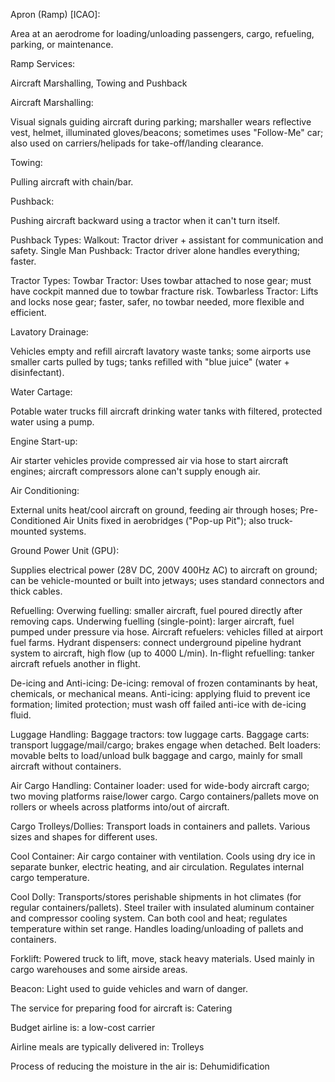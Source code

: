 Apron (Ramp) [ICAO]:

Area at an aerodrome for loading/unloading passengers, cargo, refueling, parking, or maintenance.

Ramp Services: 

Aircraft Marshalling, Towing and Pushback

Aircraft Marshalling:

Visual signals guiding aircraft during parking; marshaller wears reflective vest, helmet, illuminated gloves/beacons; sometimes uses "Follow-Me" car; also used on carriers/helipads for take-off/landing clearance.

Towing: 

Pulling aircraft with chain/bar.

Pushback: 

Pushing aircraft backward using a tractor when it can't turn itself.

Pushback Types:
    Walkout: Tractor driver + assistant for communication and safety.
    Single Man Pushback: Tractor driver alone handles everything; faster.

Tractor Types:
    Towbar Tractor: Uses towbar attached to nose gear; must have cockpit manned due to towbar fracture risk.
    Towbarless Tractor: Lifts and locks nose gear; faster, safer, no towbar needed, more flexible and efficient.

Lavatory Drainage:

Vehicles empty and refill aircraft lavatory waste tanks; some airports use smaller carts pulled by tugs; tanks refilled with "blue juice" (water + disinfectant).

Water Cartage:

Potable water trucks fill aircraft drinking water tanks with filtered, protected water using a pump.

Engine Start-up:

Air starter vehicles provide compressed air via hose to start aircraft engines; aircraft compressors alone can't supply enough air.

Air Conditioning:

External units heat/cool aircraft on ground, feeding air through hoses; Pre-Conditioned Air Units fixed in aerobridges ("Pop-up Pit"); also truck-mounted systems.

Ground Power Unit (GPU):

Supplies electrical power (28V DC, 200V 400Hz AC) to aircraft on ground; can be vehicle-mounted or built into jetways; uses standard connectors and thick cables.

 Refuelling:
    Overwing fuelling: smaller aircraft, fuel poured directly after removing caps.
    Underwing fuelling (single-point): larger aircraft, fuel pumped under pressure via hose.
    Aircraft refuelers: vehicles filled at airport fuel farms.
    Hydrant dispensers: connect underground pipeline hydrant system to aircraft, high flow (up to 4000 L/min).
    In-flight refuelling: tanker aircraft refuels another in flight.

De-icing and Anti-icing:
    De-icing: removal of frozen contaminants by heat, chemicals, or mechanical means.
    Anti-icing: applying fluid to prevent ice formation; limited protection; must wash off failed anti-ice with de-icing fluid.

Luggage Handling:
    Baggage tractors: tow luggage carts.
    Baggage carts: transport luggage/mail/cargo; brakes engage when detached.
    Belt loaders: movable belts to load/unload bulk baggage and cargo, mainly for small aircraft without containers.

Air Cargo Handling:
    Container loader: used for wide-body aircraft cargo; two moving platforms raise/lower cargo.
    Cargo containers/pallets move on rollers or wheels across platforms into/out of aircraft.

Cargo Trolleys/Dollies:
    Transport loads in containers and pallets.
    Various sizes and shapes for different uses.

Cool Container:
    Air cargo container with ventilation.
    Cools using dry ice in separate bunker, electric heating, and air circulation.
    Regulates internal cargo temperature.

Cool Dolly:
    Transports/stores perishable shipments in hot climates (for regular containers/pallets).
    Steel trailer with insulated aluminum container and compressor cooling system.
    Can both cool and heat; regulates temperature within set range.
    Handles loading/unloading of pallets and containers.

Forklift:
    Powered truck to lift, move, stack heavy materials.
    Used mainly in cargo warehouses and some airside areas.

Beacon:
    Light used to guide vehicles and warn of danger.


The service for preparing food for aircraft is: Catering

Budget airline is: a low-cost carrier

Airline meals are typically delivered in: Trolleys

Process of reducing the moisture in the air is: Dehumidification